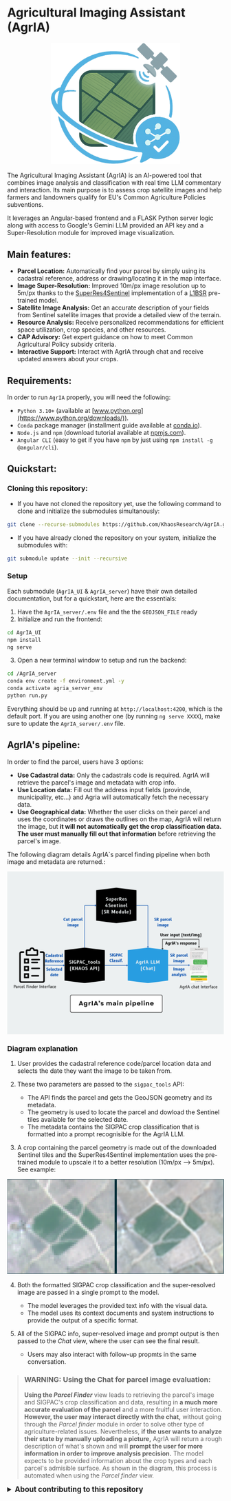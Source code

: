 # Agricultural Imaging Assistant (AgrIA)

<div align="center">
  <img src="./assets/img/logo.png" alt="AgrIA Logo" width="300"/>
</div>

The Agricultural Imaging Assistant (AgrIA) is an AI-powered tool that combines image analysis and classification with real time LLM commentary and interaction. Its main purpose is to assess crop satellite images and help farmers and landowners qualify for EU's Common Agriculture Policies subventions. 

It leverages an Angular-based frontend and a FLASK Python server logic along with access to Google's Gemini LLM provided an API key and a Super-Resolution module for improved image visualization.

## Main features:
- **Parcel Location:** Automatically find your parcel by simply using its cadastral reference, address or drawing/locating it in the map interface.
- **Image Super-Resolution:** Improved 10m/px image resolution up to 5m/px thanks to the [SuperRes4Sentinel](https://github.com/MiguelPadillaR/SuperRes4Sentinel.git) implementation of a [L1BSR](https://github.com/centreborelli/L1BSR) pre-trained model.
- **Satellite Image Analysis:** Get an accurate description of your fields from Sentinel satellite images that provide a detailed view of the terrain.
- **Resource Analysis:** Receive personalized recommendations for efficient space utilization, crop species, and other resources.
- **CAP Advisory:** Get expert guidance on how to meet Common Agricultural Policy subsidy criteria.
- **Interactive Support:** Interact with AgrIA through chat and receive updated answers about your crops.

## Requirements:
In order to run `AgrIA` properly, you will need the following:
- `Python 3.10+` (available at [www.python.org](https://www.python.org/downloads/)).
- `Conda` package manager (installment guide available at [conda.io](https://docs.conda.io/projects/conda/en/latest/user-guide/install/index.html)).
- `Node.js` and `npm` (download tutorial available at [npmjs.com](https://docs.npmjs.com/downloading-and-installing-node-js-and-npm)).
- `Angular CLI` (easy to get if you have `npm` by just using `npm install -g @angular/cli`).

## Quickstart:
### Cloning this repository:
- If you have not cloned the repository yet, use the following command to clone and initialize the submodules simultanously:
```bash
git clone --recurse-submodules https://github.com/KhaosResearch/AgrIA.git
```
- If you have already cloned the repository on your system, initialize the submodules with:
```bash
git submodule update --init --recursive
```
### Setup
Each submodule (`AgrIA_UI` & `AgrIA_server`) have their own detailed documentation, but for a quickstart, here are the essentials:
1. Have the `AgrIA_server/.env` file and the the `GEOJSON_FILE` ready
2. Initialize and run the frontend:
```bash
cd AgrIA_UI
npm install
ng serve
```
3. Open a new terminal window to setup and run the backend:
```bash
cd /AgrIA_server
conda env create -f environment.yml -y
conda activate agria_server_env
python run.py
```
Everything should be up and running at `http://localhost:4200`, which is the default port. If you are using another one (by running `ng serve XXXX`), make sure to update the `AgrIA_server/.env` file.

## AgrIA's pipeline:
In order to find the parcel, users have 3 options:
- **Use Cadastral data:** Only the cadastrals code is required. AgrIA will retrieve the parcel's image and metadata with crop info.
- **Use Location data:** Fill out the address input fields (provinde, municipality, etc...) and Agria will automatically fetch the necessary data.
- **Use Geographical data:** Whether the user clicks on their parcel and uses the coordinates or draws the outlines on the map, AgrIA will return the image, but **it will not automatically get the crop classification data. The user must manually fill out that information** before retrieving the parcel's image.

The following diagram details AgrIA`s parcel finding pipeline when both image and metadata are returned.:

<img src="./assets/img/AgrIA_diagram.png" alt="AgrIA's process Diagram" style="display: block; margin-left: auto; margin-right: auto;">

### Diagram explanation
1. User provides the cadastral reference code/parcel location data and selects the date they want the image to be taken from.

2. These two parameters are passed to the `sigpac_tools` API:
    - The API finds the parcel and gets the GeoJSON geometry and its metadata.
    - The geometry is used to locate the parcel and dowload the Sentinel tiles available for the selected date.
    - The metadata contains the SIGPAC crop classification that is formatted into a prompt recognisible for the AgrIA LLM.

3. A crop containing the parcel geometry is made out of the downloaded Sentinel tiles and the SuperRes4Sentinel implementation uses the pre-trained module to upscale it to a better resolution (10m/px --> 5m/px). See example:

![](https://raw.githubusercontent.com/KhaosResearch/AgrIA/refs/heads/main/assets/examples/01.png)

4. Both the formatted SIGPAC crop classification and the super-resolved image are passed in a single prompt to the model.
    - The model leverages the provided text info with the visual data.
    - The model uses its context documents and system instructions to provide the output of a specific format.

5. All of the SIGPAC info, super-resolved image and prompt output is then passed to the *Chat* view, where the user can see the final result.
    - Users may also interact with follow-up propmts in the same conversation.


>### WARNING: Using the Chat for parcel image evaluation:
>**Using the *Parcel Finder*** view leads to retrieving the parcel's image and SIGPAC's crop classification and data, resulting in **a much more accurate evaluation of the parcel** and a more fruitful user interaction. **However, the user may interact directly with the chat,** without going through the *Parcel finder* module in order to solve other type of agriculture-related issues. Nevertheless, **if the user wants to analyze their state by manually uploading a picture,** AgrIA will return a rough description of what's shown and will **prompt the user for more information in order to improve analysis precision.** The model expects to be provided information about the crop types and each parcel's admisible surface. As shown in the diagram, this process is automated when using the *Parcel finder* view.
<details>
<summary style="font-size: larger; font-weight: bold;">
About contributing to this repository
</summary>

## HOW TO CONTRIBUTE:

**This repository contains access to submodules (subrepositories).** In order to learn more about submodules, there is useful info available at the [git-submodule documentation](https://git-scm.com/docs/git-submodule). As a summary, **have the following indications into account when working on this repository:**
### Pushing (local -> remote):
Whenever you access `AgrIA_UI` or `AgrIA_UI` it will be as if you were working on their respetive remote repositories (submodules), so any changes will have to be integrated with the branch `AgrIA`'s main repository pulls from (usually, the default branch, `main`). Open and close branches as you need then merge changes into the default submodule's branch.

In order to integrate changes into the main repository, go back to its root directory, add the changes coming from the submodules and commit as usual:
```bash
git add . # or git add AgrIA_UI or git add AgrIA_server to add individual changes
git commit -am "Integrating changes: blah blah blah..."
git push origin main # or whatever main branch you have
```

Make sure all changes are pushe FIRST on the submodules and AFTER on `AgrIA`'s main repository.
### Pulling (remote -> local):
Bringing changes to the local repository is a two-step process done from the root directory:
1. Pull changes to the main local repository
```bash
git pull origin main # or whatever branch you need
```
2. Pull changes from the submodules
```bash
git submodule update --remote --recursive
```
</details>

